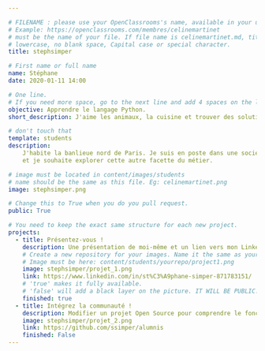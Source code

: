 ```yaml
---

# FILENAME : please use your OpenClassrooms's name, available in your url.
# Example: https://openclassrooms.com/membres/celinemartinet
# must be the name of your file. If file name is celinemartinet.md, title is celinemartinet.
# lowercase, no blank space, Capital case or special character.
title: stephsimper

# First name or full name
name: Stéphane
date: 2020-01-11 14:00

# One line.
# If you need more space, go to the next line and add 4 spaces on the left, as in 'description'.
objective: Apprendre le langage Python.
short_description: J'aime les animaux, la cuisine et trouver des solutions.

# don't touch that
template: students
description:
    J'habite la banlieue nord de Paris. Je suis en poste dans une société d'informatique
    et je souhaite explorer cette autre facette du métier.

# image must be located in content/images/students
# name should be the same as this file. Eg: celinemartinet.png
image: stephsimper.png

# Change this to True when you do you pull request.
public: True

# You need to keep the exact same structure for each new project.
projects:
  - title: Présentez-vous !
    description: Une présentation de moi-même et un lien vers mon LinkedIn. https://www.linkedin.com/in/stephen-a-ogolo-410ab7b0.
    # Create a new repository for your images. Name it the same as your nickname and profile picture.
    # Image must be here: content/students/yourrepo/project1.png
    image: stephsimper/projet_1.png
    link: https://www.linkedin.com/in/st%C3%A9phane-simper-871783151/
    # 'true' makes it fully available.
    # 'false' will add a black layer on the picture. IT WILL BE PUBLIC!
    finished: true
  - title: Intégrez la communauté !
    description: Modifier un projet Open Source pour comprendre le fonctionnement de Git, de Github et des pull requests. 
    image: stephsimper/projet_2.png
    link: https://github.com/ssimper/alumnis
    finished: False
---
```

